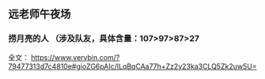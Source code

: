 ## 远老师午夜场

### 捞月亮的人 （涉及队友，具体含量：107>97>87>27


全文： https://www.verybin.com/?79477313d7c4810e#gioZG6pAIc/lLqBqCAa77h+Zz2y23ka3CLQ5Zk2uw5U=
